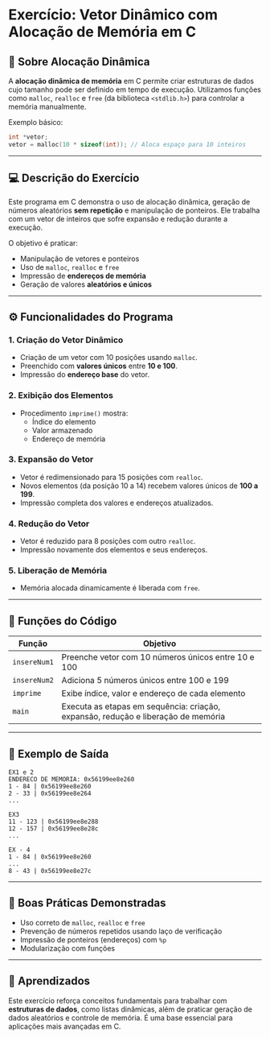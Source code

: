 # Exercício: Vetor Dinâmico com Alocação de Memória em C

## 🧠 Sobre Alocação Dinâmica

A **alocação dinâmica de memória** em C permite criar estruturas de dados cujo tamanho pode ser definido em tempo de execução. Utilizamos funções como `malloc`, `realloc` e `free` (da biblioteca `<stdlib.h>`) para controlar a memória manualmente.

Exemplo básico:
```c
int *vetor;
vetor = malloc(10 * sizeof(int)); // Aloca espaço para 10 inteiros
```

---

## 💻 Descrição do Exercício

Este programa em C demonstra o uso de alocação dinâmica, geração de números aleatórios **sem repetição** e manipulação de ponteiros. Ele trabalha com um vetor de inteiros que sofre expansão e redução durante a execução.

O objetivo é praticar:

- Manipulação de vetores e ponteiros
- Uso de `malloc`, `realloc` e `free`
- Impressão de **endereços de memória**
- Geração de valores **aleatórios e únicos**

---

## ⚙️ Funcionalidades do Programa

### 1. Criação do Vetor Dinâmico
- Criação de um vetor com 10 posições usando `malloc`.
- Preenchido com **valores únicos** entre **10 e 100**.
- Impressão do **endereço base** do vetor.

### 2. Exibição dos Elementos
- Procedimento `imprime()` mostra:
  - Índice do elemento
  - Valor armazenado
  - Endereço de memória

### 3. Expansão do Vetor
- Vetor é redimensionado para 15 posições com `realloc`.
- Novos elementos (da posição 10 a 14) recebem valores únicos de **100 a 199**.
- Impressão completa dos valores e endereços atualizados.

### 4. Redução do Vetor
- Vetor é reduzido para 8 posições com outro `realloc`.
- Impressão novamente dos elementos e seus endereços.

### 5. Liberação de Memória
- Memória alocada dinamicamente é liberada com `free`.

---

## 🤩 Funções do Código

| Função        | Objetivo |
|---------------|----------|
| `insereNum1`  | Preenche vetor com 10 números únicos entre 10 e 100 |
| `insereNum2`  | Adiciona 5 números únicos entre 100 e 199 |
| `imprime`     | Exibe índice, valor e endereço de cada elemento |
| `main`        | Executa as etapas em sequência: criação, expansão, redução e liberação de memória |

---

## 🧪 Exemplo de Saída

```
EX1 e 2
ENDERECO DE MEMORIA: 0x56199ee8e260
1 - 84 | 0x56199ee8e260
2 - 33 | 0x56199ee8e264
...

EX3
11 - 123 | 0x56199ee8e288
12 - 157 | 0x56199ee8e28c
...

EX - 4
1 - 84 | 0x56199ee8e260
...
8 - 43 | 0x56199ee8e27c
```

---

## 🧺 Boas Práticas Demonstradas

- Uso correto de `malloc`, `realloc` e `free`
- Prevenção de números repetidos usando laço de verificação
- Impressão de ponteiros (endereços) com `%p`
- Modularização com funções

---

## 🚀 Aprendizados

Este exercício reforça conceitos fundamentais para trabalhar com **estruturas de dados**, como listas dinâmicas, além de praticar geração de dados aleatórios e controle de memória. É uma base essencial para aplicações mais avançadas em C.

